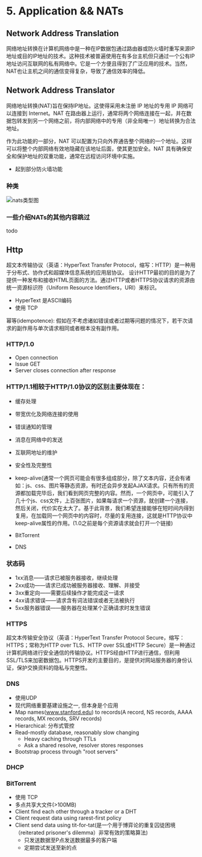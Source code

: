 # 5. Application && NATs

## Network Address Translation

网络地址转换在计算机网络中是一种在IP数据包通过路由器或防火墙时重写来源IP地址或目的IP地址的技术。这种技术被普遍使用在有多台主机但只通过一个公有IP地址访问互联网的私有网络中。它是一个方便且得到了广泛应用的技术。当然，NAT也让主机之间的通信变得复杂，导致了通信效率的降低。

## Network Address Translator

网络地址转换(NAT)旨在保持IP地址。这使得采用未注册 IP 地址的专用 IP 网络可以连接到 Internet。NAT 在路由器上运行，通常将两个网络连接在一起，并在数据包转发到另一个网络之前，将内部网络中的专用（非全局唯一）地址转换为合法地址。

作为此功能的一部分，NAT 可以配置为只向外界通告整个网络的一个地址。这样可以将整个内部网络有效地隐藏在该地址后面，使其更加安全。NAT 具有确保安全和保护地址的双重功能，通常在远程访问环境中实施。

- 起到部分防火墙功能

### 种类

![nats类型图](~@assets/80/nat_type.png)

### 一些介绍NATs的其他内容跳过

todo

## Http

超文本传输协议（英语：HyperText Transfer Protocol，缩写：HTTP）是一种用于分布式、协作式和超媒体信息系统的应用层协议。 设计HTTP最初的目的是为了提供一种发布和接收HTML页面的方法。通过HTTP或者HTTPS协议请求的资源由统一资源标识符（Uniform Resource Identifiers，URI）来标识。

- HyperText 是ASCII编码
- 使用 TCP

幂等(idempotence): 假如在不考虑诸如错误或者过期等问题的情况下，若干次请求的副作用与单次请求相同或者根本没有副作用。

### HTTP/1.0
- Open connection
- Issue GET
- Server closes connection after response

### HTTP/1.1相较于HTTP/1.0协议的区别主要体现在：

- 缓存处理
- 带宽优化及网络连接的使用
- 错误通知的管理
- 消息在网络中的发送
- 互联网地址的维护
- 安全性及完整性

- keep-alive(通常一个网页可能会有很多组成部分，除了文本内容，还会有诸如：js、css、图片等静态资源，有时还会异步发起AJAX请求。只有所有的资源都加载完毕后，我们看到网页完整的内容。然而，一个网页中，可能引入了几十个js、css文件，上百张图片，如果每请求一个资源，就创建一个连接，然后关闭，代价实在太大了。基于此背景，我们希望连接能够在短时间内得到复用，在加载同一个网页中的内容时，尽量的复用连接，这就是HTTP协议中keep-alive属性的作用。(1.0之前是每个资源请求就会打开一个链接)
- BitTorrent
- DNS

### 状态码
- 1xx消息——请求已被服务器接收，继续处理
- 2xx成功——请求已成功被服务器接收、理解、并接受
- 3xx重定向——需要后续操作才能完成这一请求
- 4xx请求错误——请求含有词法错误或者无法被执行
- 5xx服务器错误——服务器在处理某个正确请求时发生错误

### HTTPS
超文本传输安全协议（英语：HyperText Transfer Protocol Secure，缩写：HTTPS；常称为HTTP over TLS、HTTP over SSL或HTTP Secure）是一种通过计算机网络进行安全通信的传输协议。HTTPS经由HTTP进行通信，但利用SSL/TLS来加密数据包。HTTPS开发的主要目的，是提供对网站服务器的身份认证，保护交换资料的隐私与完整性。

### DNS
- 使用UDP
- 现代网络重要基建设施之一, 但本身是个应用
- Map names(www.stanford.edu) to records(A record, NS records, AAAA records, MX records, SRV records)
- Hierarchical: 分布式管控
- Read-mostly database, reasonably slow changing
  - Heavy caching through TTLs
  - Ask a shared resolve, resolver stores responses
- Bootstrap process through "root servers"

### DHCP

### BitTorrent
- 使用 TCP
- 多点共享大文件(>100MB)
- Client find each other through a tracker or a DHT
- Client request data using rarest-first policy
- Client send data using tit-for-tat(是一个用于博弈论的重复囚徒困境（reiterated prisoner's dilemma）非常有效的策略算法)
  - 只发送数据至P点发送数据最多的客户端
  - 定期尝试发送至新的点
